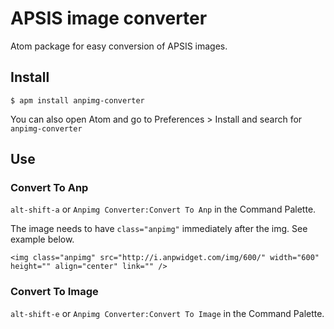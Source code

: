 # APSIS image converter

Atom package for easy conversion of APSIS images.

## Install
```
$ apm install anpimg-converter
```
You can also open Atom and go to Preferences > Install and search for `anpimg-converter`

## Use
### Convert To Anp
`alt-shift-a` or `Anpimg Converter:Convert To Anp` in the Command Palette.

The image needs to have `class="anpimg"` immediately after the img. See example below.

`<img class="anpimg" src="http://i.anpwidget.com/img/600/" width="600" height="" align="center" link="" />`

### Convert To Image
`alt-shift-e` or `Anpimg Converter:Convert To Image` in the Command Palette.
